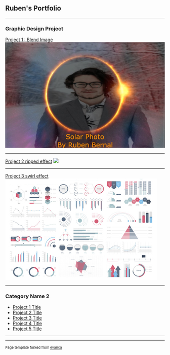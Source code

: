 ## Ruben's Portfolio

---

### Graphic Design Project 

[Project 1 : Blend Image](/sample_page)
<img src="images/Blendimages.jpeg?raw=true"/>

---
[Project 2 ripped effect](/pdf/sample_presentation.pdf)
<img src="images/rippedeffect.png?raw=true"/>

---
[Project 3 swirl effect](http://example.com/)
<img src="images/dummy_thumbnail.jpg?raw=true"/>

---

### Category Name 2

- [Project 1 Title](http://example.com/)
- [Project 2 Title](http://example.com/)
- [Project 3 Title](http://example.com/)
- [Project 4 Title](http://example.com/)
- [Project 5 Title](http://example.com/)

---




---
<p style="font-size:11px">Page template forked from <a href="https://github.com/evanca/quick-portfolio">evanca</a></p>
<!-- Remove above link if you don't want to attibute -->
